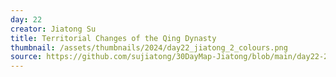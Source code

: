 ```yaml
---
day: 22
creator: Jiatong Su
title: Territorial Changes of the Qing Dynasty
thumbnail: /assets/thumbnails/2024/day22_jiatong_2_colours.png
source: https://github.com/sujiatong/30DayMap-Jiatong/blob/main/day22-2colours/day22_2colours.Rmd
---
```


